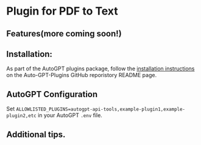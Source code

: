 # Plugin for PDF to Text

## Features(more coming soon!)
<!-- 
- Convert a PDF file to a text file using the `pdf_to_txt` command
- Convert PDF files to multiple text files when too long
    - This may be useful when you want to read the converted text file with Auto-GPT, to avoid the limitation of the number of tokens -->

## Installation:
As part of the AutoGPT plugins package, follow the [installation instructions](https://github.com/Significant-Gravitas/Auto-GPT-Plugins) on the Auto-GPT-Plugins GitHub reporistory README page.

## AutoGPT Configuration
Set `ALLOWLISTED_PLUGINS=autogpt-api-tools,example-plugin1,example-plugin2,etc` in your AutoGPT `.env` file.

## Additional tips.
<!-- one chunk is set to 4000 tokens. When you use gpt-3.5 4000 maximum token, you should edit varriable "one_chunk" in pdf_to_txt.py. -->